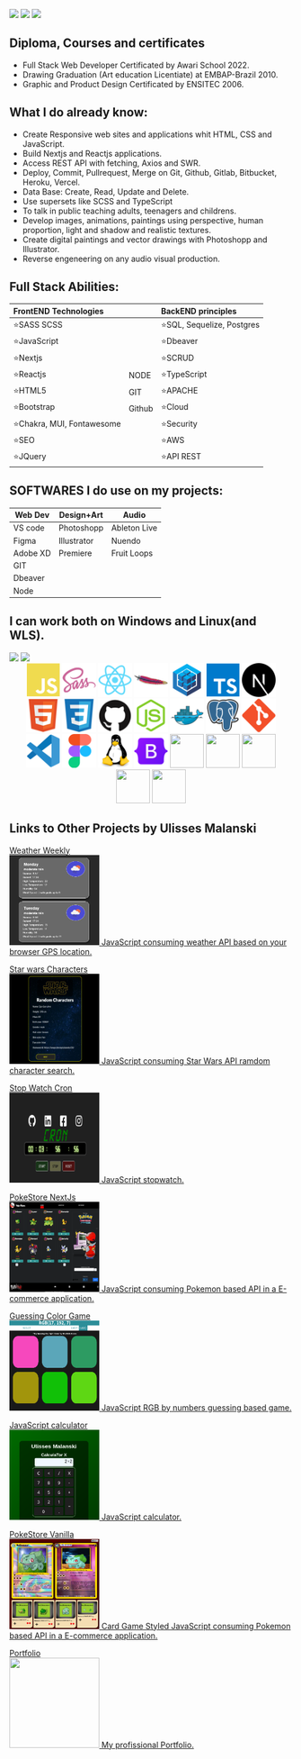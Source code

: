 
<a href="https://www.linkedin.com/in/ulisses-malanski/" target="_blank"><img src="https://img.shields.io/badge/ULisses Malanski-0077B5?style=for-the-badge&logo=linkedin&logoColor=white" target="_blank"></a>
<a href = "mailto:malanskiwork@gmail.com"><img src="https://img.shields.io/badge/-malanskiwork@gmail.com-%23333?style=for-the-badge&logo=gmail&logoColor=white" target="_blank"></a>
<a href="https://www.instagram.com/ulissesmalanski_tattoo/" target="_blank"><img src="https://img.shields.io/badge/Instagram-E4405F?style=for-the-badge&logo=instagram&logoColor=white" target="_blank"></a>
## Diploma, Courses and certificates
- Full Stack Web Developer Certificated by Awari School 2022.
- Drawing Graduation (Art education Licentiate) at EMBAP-Brazil 2010.
- Graphic and Product Design Certificated by ENSITEC 2006.
 
## What I do already know:  
- Create Responsive web sites and applications whit HTML, CSS and JavaScript.
- Build Nextjs and Reactjs applications.
- Access REST API with fetching, Axios and SWR.
- Deploy, Commit, Pullrequest, Merge on Git, Github, Gitlab, Bitbucket, Heroku, Vercel.
- Data Base: Create, Read, Update and Delete.
- Use supersets like SCSS and TypeScript
- To talk in public teaching adults, teenagers and childrens.
- Develop images, animations, paintings using perspective, human proportion, light and shadow and realistic textures.
- Create digital paintings and vector drawings with Photoshopp and Illustrator.
- Reverse engeneering on any audio visual production.

## Full Stack Abilities:  
 
|FrontEND Technologies         |       |BackEND principles        |
| :--------------------------- | ----- | :----------------------- |
|⭐SASS SCSS                   |       |⭐SQL, Sequelize, Postgres |
|⭐JavaScript                  |       |⭐Dbeaver                  |
|⭐Nextjs                      |       |⭐SCRUD                    |
|⭐Reactjs                     |NODE   |⭐TypeScript               |
|⭐HTML5                       |GIT    |⭐APACHE                   |
|⭐Bootstrap                   |Github |⭐Cloud                    |
|⭐Chakra, MUI, Fontawesome    |       |⭐Security                 |
|⭐SEO                         |       |⭐AWS                      |
|⭐JQuery                      |       |⭐API REST                 | 
  
## SOFTWARES I do use on my projects:

| Web Dev | Design+Art | Audio       |
| ------- | ---------- | ----------- |
| VS code | Photoshopp | Ableton Live|
| Figma   | Illustrator| Nuendo      |
| Adobe XD| Premiere   | Fruit Loops |
| GIT     |            |             |
| Dbeaver |            |             |
| Node    |            |             |


## I can work both on Windows and Linux(and WLS).   


 
<img height="190em" src="https://github-readme-stats.vercel.app/api?username=malanski&show_icons=true&theme=dark&include_all_commits=true&count_private=true">  
<img height="190em" src="https://github-readme-stats.vercel.app/api/top-langs/?username=malanski&layout=compact&langs_count=7&theme=radical">


<div align="center">
<img height="60" width="60" src="https://raw.githubusercontent.com/devicons/devicon/master/icons/javascript/javascript-plain.svg">
<img height="60" width="60" src="https://raw.githubusercontent.com/devicons/devicon/master/icons/sass/sass-original.svg">
<img height="60" width="60" src="https://raw.githubusercontent.com/devicons/devicon/master/icons/react/react-original.svg">
<img height="60" width="60" src="https://raw.githubusercontent.com/devicons/devicon/master/icons/apache/apache-original.svg"> 
<img height="60" width="60" src="https://raw.githubusercontent.com/devicons/devicon/master/icons/sequelize/sequelize-original.svg">
<img height="60" width="60" src="https://raw.githubusercontent.com/devicons/devicon/master/icons/typescript/typescript-plain.svg">   
<img height="60" width="60" src="https://raw.githubusercontent.com/devicons/devicon/master/icons/nextjs/nextjs-original.svg">   
<img height="60" width="60" src="https://raw.githubusercontent.com/devicons/devicon/master/icons/html5/html5-original.svg">
<img height="60" width="60" src="https://raw.githubusercontent.com/devicons/devicon/master/icons/css3/css3-original.svg">
<img height="60" width="60" src="https://raw.githubusercontent.com/devicons/devicon/master/icons/github/github-original.svg">
<img height="60" width="60" src="https://raw.githubusercontent.com/devicons/devicon/master/icons/nodejs/nodejs-original.svg">
<img height="60" width="60" src="https://raw.githubusercontent.com/devicons/devicon/master/icons/docker/docker-original.svg">
<img height="60" width="60" src="https://raw.githubusercontent.com/devicons/devicon/master/icons/postgresql/postgresql-original.svg">
<img height="60" width="60" src="https://raw.githubusercontent.com/devicons/devicon/master/icons/git/git-original.svg">
<img height="60" width="60" src="https://raw.githubusercontent.com/devicons/devicon/master/icons/vscode/vscode-original.svg">
<img height="60" width="60" src="https://raw.githubusercontent.com/devicons/devicon/master/icons/figma/figma-original.svg">
<img height="60" width="60" src="https://raw.githubusercontent.com/devicons/devicon/master/icons/linux/linux-original.svg">
<img height="60" width="60" src="https://raw.githubusercontent.com/devicons/devicon/master/icons/bootstrap/bootstrap-original.svg">
<img height="60" width="60" src="https://cdn.jsdelivr.net/gh/devicons/devicon/icons/illustrator/illustrator-plain.svg" />
<img height="60" width="60" src="https://cdn.jsdelivr.net/gh/devicons/devicon/icons/photoshop/photoshop-plain.svg" />
<img height="60" width="60" src="https://cdn.jsdelivr.net/gh/devicons/devicon/icons/jquery/jquery-original.svg" />
<img height="60" width="60"  src="https://cdn.jsdelivr.net/gh/devicons/devicon/icons/graphql/graphql-plain.svg" />
<img height="60" width="60" src="https://cdn.jsdelivr.net/gh/devicons/devicon/icons/markdown/markdown-original.svg" />

</div>

  

## Links to Other Projects by Ulisses Malanski  
  
<a href="https://malanski.github.io/weather-weekly/" title="Weather weekly" target="_blank">Weather Weekly<br />
<img src="https://github.com/malanski/images/raw/main/weather-weekly.png" height="160" width="160" /> JavaScript consuming weather API based on your browser GPS location.
</a>
<br />

<a href="https://malanski.github.io/sintaxe-e-operadores/" title="Star wars Characters" target="_blank">Star wars Characters<br />
<img src="https://github.com/malanski/images/raw/main/starwars1.png" height="160" width="160" /> JavaScript consuming Star Wars API ramdom character search.
</a>
<br />

<a href="https://malanski.github.io/cron/" title="ReactJs Stop Watch" target="_blank">Stop Watch Cron<br />
<img src="https://github.com/malanski/images/raw/main/CronReactJS.png" height="160" width="160" /> JavaScript stopwatch.
</a>
<br />

<a href="https://poke-store-next.vercel.app/" title="NextJs API E-commerce" target="_blank">PokeStore NextJs<br />
<img src="https://github.com/malanski/images/raw/main/pokeStoreNext.png" height="160" width="160" /> JavaScript consuming Pokemon based API in a E-commerce application.
</a>
<br />

<a href="https://malanski.github.io/GessingColorGame/" title="Color Game" target="_blank">Guessing Color Game<br />
<img src="https://github.com/malanski/images/raw/main/color-guessing.png" height="160" width="160" /> JavaScript RGB by numbers guessing based game.
</a>
<br />

<a href="https://malanski.github.io/CalculatorX/" title="JavaScript calculator" target="_blank">JavaScript calculator<br />
<img src="https://github.com/malanski/images/raw/main/calculator.png" height="160" width="160" /> JavaScript calculator. 
</a>
<br />


<a href="https://malanski.github.io/pokeLoja2/" title="JS API E-commerce" target="_blank">PokeStore Vanilla<br />
<img src="https://github.com/malanski/images/raw/main/pokestore1.png" height="160" width="160" /> Card Game Styled JavaScript consuming Pokemon based API in a E-commerce application.
</a>
<br />

<a href="https://malanski.github.io/portfolio/" title="ReactJs Portfolio" target="_blank">Portfolio<br />
<img src="https://lastfm.freetls.fastly.net/i/u/770x0/2d81602ce3cb43378ddf0d57407d9738.jpg#2d81602ce3cb43378ddf0d57407d9738" height="160" width="160" /> My profissional Portfolio.
</a>
<br />         
